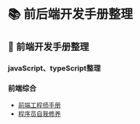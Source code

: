 # 📚 前后端开发手册整理
## 📖 前端开发手册整理
### javaScript、typeScript整理
### 前端综合
* [前端工程师手册](https://leohxj.gitbooks.io/front-end-database/content/html-and-css-basic/index.html) 
* [程序员自我修养](https://leohxj.gitbooks.io/a-programmer-prepares/content/)